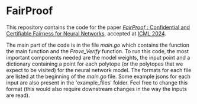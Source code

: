 # FairProof

This repository contains the code for the paper [*FairProof* : Confidential and Certifiable Fairness for Neural Networks](https://arxiv.org/pdf/2402.12572), accepted at [ICML 2024](https://icml.cc/virtual/2024/poster/34587).

The main part of the code is in the file *main.go* which contains the function the main function and the *Prove_Verify* function. To run this code, the most important components needed are the model weights, the input point and a dictionary containing a point for each polytope (or the polytopes that we expect to be visited) for the neural network model. The formats for each file are listed at the beginning of the *main.go* file. Some example jsons for each input are also present in the 'example_files' folder. Feel free to change this format (this would also require downstream changes in the way the inputs are read).

